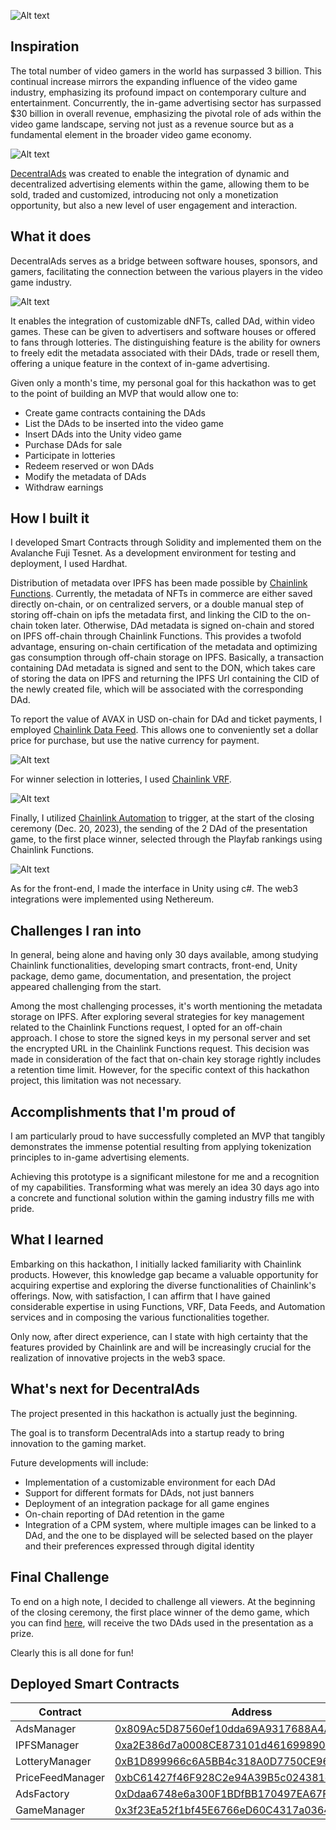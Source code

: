 ![Alt text](https://raw.githubusercontent.com/andreatedesco/DecentralAds/main/presentation/Presentation_01.png)

## Inspiration
The total number of video gamers in the world has surpassed 3 billion. This continual increase mirrors the expanding influence of the video game industry, emphasizing its profound impact on contemporary culture and entertainment. Concurrently, the in-game advertising sector has surpassed $30 billion in overall revenue, emphasizing the pivotal role of ads within the video game landscape, serving not just as a revenue source but as a fundamental element in the broader video game economy.

![Alt text](https://raw.githubusercontent.com/andreatedesco/DecentralAds/main/presentation/Presentation_02.png)

[DecentralAds](https://andreatedesco.github.io/DecentralAds) was created to enable the integration of dynamic and decentralized advertising elements within the game, allowing them to be sold, traded and customized, introducing not only a monetization opportunity, but also a new level of user engagement and interaction.

## What it does
DecentralAds serves as a bridge between software houses, sponsors, and gamers, facilitating the connection between the various players in the video game industry.

![Alt text](https://raw.githubusercontent.com/andreatedesco/DecentralAds/main/presentation/Presentation_03.png)

It enables the integration of customizable dNFTs, called DAd, within video games. These can be given to advertisers and software houses or offered to fans through lotteries. The distinguishing feature is the ability for owners to freely edit the metadata associated with their DAds, trade or resell them, offering a unique feature in the context of in-game advertising.

Given only a month's time, my personal goal for this hackathon was to get to the point of building an MVP that would allow one to:
- Create game contracts containing the DAds
- List the DAds to be inserted into the video game
- Insert DAds into the Unity video game
- Purchase DAds for sale
- Participate in lotteries
- Redeem reserved or won DAds
- Modify the metadata of DAds
- Withdraw earnings

## How I built it
I developed Smart Contracts through Solidity and implemented them on the Avalanche Fuji Tesnet. As a development environment for testing and deployment, I used Hardhat.

Distribution of metadata over IPFS has been made possible by [Chainlink Functions](https://github.com/andreatedesco/DecentralAds/blob/main/blockchain/contracts/IPFSManager.sol).
Currently, the metadata of NFTs in commerce are either saved directly on-chain, or on centralized servers, or a double manual step of storing off-chain on ipfs the metadata first, and linking the CID to the on-chain token later. 
Otherwise, DAd metadata is signed on-chain and stored on IPFS off-chain through Chainlink Functions. This provides a twofold advantage, ensuring on-chain certification of the metadata and optimizing gas consumption through off-chain storage on IPFS. Basically, a transaction containing DAd metadata is signed and sent to the DON, which takes care of storing the data on IPFS and returning the IPFS Url containing the CID of the newly created file, which will be associated with the corresponding DAd.

To report the value of AVAX in USD on-chain for DAd and ticket payments, I employed [Chainlink Data Feed](https://github.com/andreatedesco/DecentralAds/blob/main/blockchain/contracts/PriceFeedManager.sol).
This allows one to conveniently set a dollar price for purchase, but use the native currency for payment.

![Alt text](https://raw.githubusercontent.com/andreatedesco/DecentralAds/main/presentation/Presentation_07.png)

For winner selection in lotteries, I used [Chainlink VRF](https://github.com/andreatedesco/DecentralAds/blob/main/blockchain/contracts/LotteryManager.sol).

![Alt text](https://raw.githubusercontent.com/andreatedesco/DecentralAds/main/presentation/Presentation_09.png)

Finally, I utilized [Chainlink Automation](https://github.com/andreatedesco/DecentralAds/blob/main/blockchain/contracts/demo-game/GameManager.sol) to trigger, at the start of the closing ceremony (Dec. 20, 2023), the sending of the 2 DAd of the presentation game, to the first place winner, selected through the Playfab rankings using Chainlink Functions.

![Alt text](https://raw.githubusercontent.com/andreatedesco/DecentralAds/main/presentation/Presentation_13.png)

As for the front-end, I made the interface in Unity using c#. The web3 integrations were implemented using Nethereum.

## Challenges I ran into
In general, being alone and having only 30 days available, among studying Chainlink functionalities, developing smart contracts, front-end, Unity package, demo game, documentation, and presentation, the project appeared challenging from the start.

Among the most challenging processes, it's worth mentioning the metadata storage on IPFS. After exploring several strategies for key management related to the Chainlink Functions request, I opted for an off-chain approach. I chose to store the signed keys in my personal server and set the encrypted URL in the Chainlink Functions request. This decision was made in consideration of the fact that on-chain key storage rightly includes a retention time limit. However, for the specific context of this hackathon project, this limitation was not necessary.

## Accomplishments that I'm proud of
I am particularly proud to have successfully completed an MVP that tangibly demonstrates the immense potential resulting from applying tokenization principles to in-game advertising elements.

Achieving this prototype is a significant milestone for me and a recognition of my capabilities. Transforming what was merely an idea 30 days ago into a concrete and functional solution within the gaming industry fills me with pride.

## What I learned
Embarking on this hackathon, I initially lacked familiarity with Chainlink products. However, this knowledge gap became a valuable opportunity for acquiring expertise and exploring the diverse functionalities of Chainlink's offerings. Now, with satisfaction, I can affirm that I have gained considerable expertise in using Functions, VRF, Data Feeds, and Automation services and in composing the various functionalities together.

Only now, after direct experience, can I state with high certainty that the features provided by Chainlink are and will be increasingly crucial for the realization of innovative projects in the web3 space.

## What's next for DecentralAds
The project presented in this hackathon is actually just the beginning.

The goal is to transform DecentralAds into a startup ready to bring innovation to the gaming market.

Future developments will include:
- Implementation of a customizable environment for each DAd
- Support for different formats for DAds, not just banners
- Deployment of an integration package for all game engines
- On-chain reporting of DAd retention in the game
- Integration of a CPM system, where multiple images can be linked to a DAd, and the one to be displayed will be selected based on the player and their preferences expressed through digital identity

## Final Challenge
To end on a high note, I decided to challenge all viewers.
At the beginning of the closing ceremony, the first place winner of the demo game, which you can find [here](https://andreatedesco.github.io/GunmanRush), will receive the two DAds used in the presentation as a prize.

Clearly this is all done for fun!

## Deployed Smart Contracts
| Contract | Address
| ----------- | ----------- |
| AdsManager | [0x809Ac5D87560ef10dda69A9317688A4A61e8C56e](https://testnet.snowtrace.io/address/0x809Ac5D87560ef10dda69A9317688A4A61e8C56e) |
| IPFSManager | [0xa2E386d7a0008CE873101d461699890F31bE6D88](https://testnet.snowtrace.io/address/0xa2E386d7a0008CE873101d461699890F31bE6D88) |
| LotteryManager | [0xB1D899966c6A5BB4c318A0D7750CE96eD83C0128](https://testnet.snowtrace.io/address/0xB1D899966c6A5BB4c318A0D7750CE96eD83C0128) |
| PriceFeedManager | [0xbC61427f46F928C2e94A39B5c024381d0A36314c](https://testnet.snowtrace.io/address/0xbC61427f46F928C2e94A39B5c024381d0A36314c) |
| AdsFactory | [0xDdaa6748e6a300F1BDfBB170497EA67FF956e6B7](https://testnet.snowtrace.io/address/0xDdaa6748e6a300F1BDfBB170497EA67FF956e6B7) |
| GameManager | [0x3f23Ea52f1bf45E6766eD60C4317a036485d5F50](https://testnet.snowtrace.io/address/0x3f23Ea52f1bf45E6766eD60C4317a036485d5F50) |